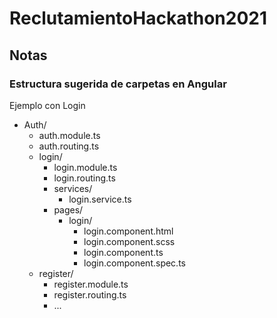 # ReclutamientoHackathon2021

## Notas

### Estructura sugerida de carpetas en Angular

Ejemplo con Login

- Auth/
  - auth.module.ts
  - auth.routing.ts
  - login/
    - login.module.ts
    - login.routing.ts
    - services/
      - login.service.ts
    - pages/
      - login/
        - login.component.html
        - login.component.scss
        - login.component.ts
        - login.component.spec.ts
  - register/
    - register.module.ts
    - register.routing.ts
    - ...

